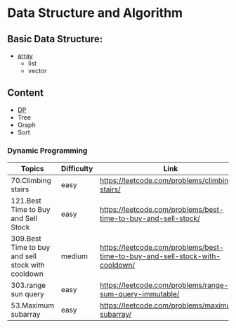 # Data Structure and Algorithm

## Basic Data Structure:
* [array]()
    * list
    * vector

## Content
* [DP](https://hadleyhzy.github.io/2020/10/16/Dynamic-Programming.html)
* Tree
* Graph
* Sort


### Dynamic Programming
|  Topics   |  Difficulty  |  Link  |  C  |  C++  |  Python  |  
|  ------   |  ----------  |  ----  |  -  |  ---- |  ------  |
|  70.Climbing stairs | easy | https://leetcode.com/problems/climbing-stairs/ | [:heavy_check_mark:](https://github.com/hadleyhzy34/data_structure_and_algorithm/blob/master/dynamic%20programming/c/70_climbing_stairs.c)  | [:heavy_check_mark:](https://github.com/hadleyhzy34/data_structure_and_algorithm/blob/master/dynamic%20programming/c%2B%2B/70_climbing_stairs.cpp) | [:heavy_check_mark:](https://github.com/hadleyhzy34/data_structure_and_algorithm/blob/master/dynamic%20programming/python/70_climbing_stairs.py) | 
| 121.Best Time to Buy and Sell Stock | easy | https://leetcode.com/problems/best-time-to-buy-and-sell-stock/ | [:heavy_check_mark:](https://github.com/hadleyhzy34/data_structure_and_algorithm/blob/master/dynamic_programming/c/121_best_time_to_buy_and_to_sell_stock.c) | [:heavy_check_mark:](https://github.com/hadleyhzy34/data_structure_and_algorithm/blob/master/dynamic_programming/c%2B%2B/121_best_time_to_buy_and_to_sell_stock.cpp) | [:heavy_check_mark:](https://github.com/hadleyhzy34/data_structure_and_algorithm/blob/master/dynamic_programming/python/121_best_time_to_buy_and_to_sell_stock.py) | 
|309.Best Time to buy and sell stock with cooldown | medium | https://leetcode.com/problems/best-time-to-buy-and-sell-stock-with-cooldown/ | [:heavy_check_mark:](https://github.com/hadleyhzy34/data_structure_and_algorithm/blob/master/dynamic_programming/c/309_best_time_to_buy_and_sell_stock_with_cooldown.c) | [:heavy_check_mark:](https://github.com/hadleyhzy34/data_structure_and_algorithm/blob/master/dynamic_programming/c%2B%2B/309_best_time_to_buy_and_sell_stock_with_cooldown.cpp) | [:heavy_check_mark:](https://github.com/hadleyhzy34/data_structure_and_algorithm/blob/master/dynamic_programming/python/309_best_time_to_buy_and_sell_stock_with_cooldown.py) | 
|303.range sun query | easy | https://leetcode.com/problems/range-sum-query-immutable/ | [:heavy_check_mark:](https://github.com/hadleyhzy34/data_structure_and_algorithm/blob/master/dynamic_programming/c/303_range_sum_query.c) | [:heavy_check_mark:](https://github.com/hadleyhzy34/data_structure_and_algorithm/blob/master/dynamic_programming/c%2B%2B/303_range_sum_query.cpp) | [:heavy_check_mark:](https://github.com/hadleyhzy34/data_structure_and_algorithm/blob/master/dynamic_programming/python/303_range_sum_query.py) |
| 53.Maximum subarray| easy | https://leetcode.com/problems/maximum-subarray/ | [:heavy_check_mark:](https://github.com/hadleyhzy34/data_structure_and_algorithm/blob/master/dynamic_programming/c/53_maximum_subarray.c) | [:heavy_check_mark:](https://github.com/hadleyhzy34/data_structure_and_algorithm/blob/master/dynamic_programming/c%2B%2B/303_range_sum_query.cpp) | [:heavy_check_mark:](https://github.com/hadleyhzy34/data_structure_and_algorithm/blob/master/dynamic_programming/python/303_range_sum_query.py) |

